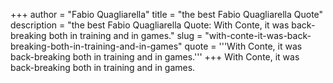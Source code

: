 +++
author = "Fabio Quagliarella"
title = "the best Fabio Quagliarella Quote"
description = "the best Fabio Quagliarella Quote: With Conte, it was back-breaking both in training and in games."
slug = "with-conte-it-was-back-breaking-both-in-training-and-in-games"
quote = '''With Conte, it was back-breaking both in training and in games.'''
+++
With Conte, it was back-breaking both in training and in games.
